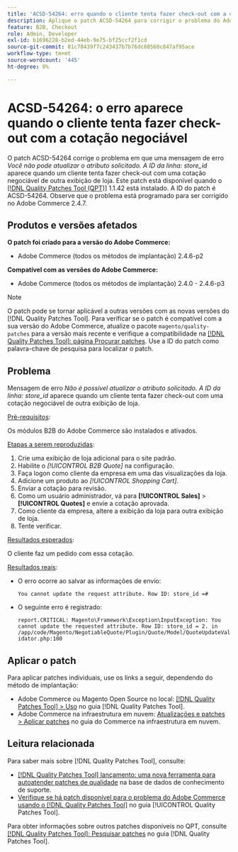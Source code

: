 ```yaml
---
title: 'ACSD-54264: erro quando o cliente tenta fazer check-out com a cotação negociável'
description: Aplique o patch ACSD-54264 para corrigir o problema do Adobe Commerce em que uma mensagem de erro "Você não pode atualizar o atributo solicitado. A linha ID:store_id" aparece quando um cliente tenta fazer check-out com uma cotação negociável de outra visualização de loja.
feature: B2B, Checkout
role: Admin, Developer
exl-id: b1696228-b2ed-44eb-9e75-bf25ccf2f1cd
source-git-commit: 81c78439f7c243437b7b76dc80560c847af95ace
workflow-type: tm+mt
source-wordcount: '445'
ht-degree: 0%

---
```


# ACSD-54264: o erro aparece quando o cliente tenta fazer check-out com a cotação negociável

O patch ACSD-54264 corrige o problema em que uma mensagem de erro *Você não pode atualizar o atributo solicitado. A ID da linha: store_id* aparece quando um cliente tenta fazer check-out com uma cotação negociável de outra exibição de loja. Este patch está disponível quando o [[!DNL Quality Patches Tool (QPT)]](https://experienceleague.adobe.com/en/docs/commerce-knowledge-base/kb/announcements/commerce-announcements/magento-quality-patches-released-new-tool-to-self-serve-quality-patches) 1.1.42 está instalado. A ID do patch é ACSD-54264. Observe que o problema está programado para ser corrigido no Adobe Commerce 2.4.7.

## Produtos e versões afetados

**O patch foi criado para a versão do Adobe Commerce:**

* Adobe Commerce (todos os métodos de implantação) 2.4.6-p2

**Compatível com as versões do Adobe Commerce:**

* Adobe Commerce (todos os métodos de implantação) 2.4.0 - 2.4.6-p3

>[!NOTE]
>
>O patch pode se tornar aplicável a outras versões com as novas versões do [!DNL Quality Patches Tool]. Para verificar se o patch é compatível com a sua versão do Adobe Commerce, atualize o pacote `magento/quality-patches` para a versão mais recente e verifique a compatibilidade na [[!DNL Quality Patches Tool]: página Procurar patches](https://experienceleague.adobe.com/tools/commerce-quality-patches/index.html). Use a ID do patch como palavra-chave de pesquisa para localizar o patch.

## Problema

Mensagem de erro *Não é possível atualizar o atributo solicitado. A ID da linha: store_id* aparece quando um cliente tenta fazer check-out com uma cotação negociável de outra exibição de loja.

<u>Pré-requisitos</u>:

Os módulos B2B do Adobe Commerce são instalados e ativados.

<u>Etapas a serem reproduzidas</u>:

1. Crie uma exibição de loja adicional para o site padrão.
1. Habilite o *[!UICONTROL B2B Quote]* na configuração.
1. Faça logon como cliente da empresa em uma das visualizações da loja.
1. Adicione um produto ao *[!UICONTROL Shopping Cart]*.
1. Enviar a cotação para revisão.
1. Como um usuário administrador, vá para **[!UICONTROL Sales]** > **[!UICONTROL Quotes]** e envie a cotação aprovada.
1. Como cliente da empresa, altere a exibição da loja para outra exibição de loja.
1. Tente verificar.

<u>Resultados esperados</u>:

O cliente faz um pedido com essa cotação.

<u>Resultados reais</u>:

* O erro ocorre ao salvar as informações de envio:

  `You cannot update the request attribute. Row ID: store_id =#`

* O seguinte erro é registrado:

  `report.CRITICAL: Magento\Framework\Exception\InputException: You cannot update the requested attribute. Row ID: store_id = 2. in /app/code/Magento/NegotiableQuote/Plugin/Quote/Model/QuoteUpdateValidator.php:100`

## Aplicar o patch

Para aplicar patches individuais, use os links a seguir, dependendo do método de implantação:

* Adobe Commerce ou Magento Open Source no local: [[!DNL Quality Patches Tool] > Uso](/help/tools/quality-patches-tool/usage.md) no guia [!DNL Quality Patches Tool].
* Adobe Commerce na infraestrutura em nuvem: [Atualizações e patches > Aplicar patches](https://experienceleague.adobe.com/docs/commerce-cloud-service/user-guide/develop/upgrade/apply-patches.html) no guia do Commerce na infraestrutura em nuvem.

## Leitura relacionada

Para saber mais sobre [!DNL Quality Patches Tool], consulte:

* [[!DNL Quality Patches Tool] lançamento: uma nova ferramenta para autoatender patches de qualidade](https://experienceleague.adobe.com/en/docs/commerce-knowledge-base/kb/announcements/commerce-announcements/magento-quality-patches-released-new-tool-to-self-serve-quality-patches) na base de dados de conhecimento de suporte.
* [Verifique se há patch disponível para o problema do Adobe Commerce usando o  [!DNL Quality Patches Tool]](/help/tools/quality-patches-tool/patches-available-in-qpt/check-patch-for-magento-issue-with-magento-quality-patches.md) no guia [!UICONTROL Quality Patches Tool].


Para obter informações sobre outros patches disponíveis no QPT, consulte [[!DNL Quality Patches Tool]: Pesquisar patches](https://experienceleague.adobe.com/tools/commerce-quality-patches/index.html) no guia [!DNL Quality Patches Tool].
